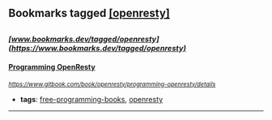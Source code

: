 ## Bookmarks tagged [[openresty]](https://www.bookmarks.dev/search?q=[openresty])

_<sup><sup>[www.bookmarks.dev/tagged/openresty](https://www.bookmarks.dev/tagged/openresty)</sup></sup>_
---
#### [Programming OpenResty](https://www.gitbook.com/book/openresty/programming-openresty/details)
_<sup>https://www.gitbook.com/book/openresty/programming-openresty/details</sup>_

* **tags**: [free-programming-books](../tagged/free-programming-books.md), [openresty](../tagged/openresty.md)
---
